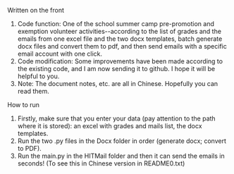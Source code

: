 Written on the front
1. Code function: One of the school summer camp pre-promotion and exemption volunteer activities--according to the list of grades and the emails from one excel file and the two docx templates, batch generate docx files and convert them to pdf, and then send emails with a specific email account with one click.
2. Code modification: Some improvements have been made according to the existing code, and I am now sending it to github. I hope it will be helpful to you.
3. Note: The document notes, etc. are all in Chinese. Hopefully you can read them.

How to run
1. Firstly, make sure that you enter your data (pay attention to the path where it is stored): an excel with grades and mails list, the docx templates.
2. Run the two .py files in the Docx folder in order (generate docx; convert to PDF).
3. Run the main.py in the HITMail folder and then it can send the emails in seconds!
(To see this in Chinese version in README0.txt)
